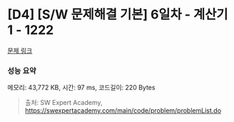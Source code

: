 # [D4] [S/W 문제해결 기본] 6일차 - 계산기1 - 1222 

[문제 링크](https://swexpertacademy.com/main/code/problem/problemDetail.do?contestProbId=AV14mbSaAEwCFAYD) 

### 성능 요약

메모리: 43,772 KB, 시간: 97 ms, 코드길이: 220 Bytes



> 출처: SW Expert Academy, https://swexpertacademy.com/main/code/problem/problemList.do